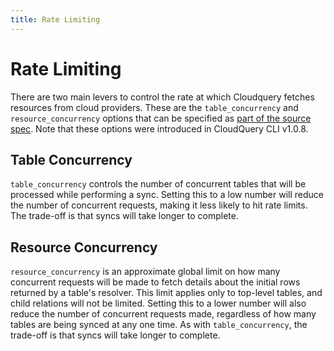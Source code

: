 ```yaml
---
title: Rate Limiting
---
```


# Rate Limiting

There are two main levers to control the rate at which Cloudquery fetches resources from cloud providers. These are the `table_concurrency` and `resource_concurrency` options that can be specified as [part of the source spec](/docs/reference/source-spec). Note that these options were introduced in CloudQuery CLI v1.0.8.

## Table Concurrency

`table_concurrency` controls the number of concurrent tables that will be processed while performing a sync. Setting this to a low number will reduce the number of concurrent requests, making it less likely to hit rate limits. The trade-off is that syncs will take longer to complete.

## Resource Concurrency

`resource_concurrency` is an approximate global limit on how many concurrent requests will be made to fetch details about the initial rows returned by a table's resolver. This limit applies only to top-level tables, and child relations will not be limited. Setting this to a lower number will also reduce the number of concurrent requests made, regardless of how many tables are being synced at any one time. As with `table_concurrency`, the trade-off is that syncs will take longer to complete.
